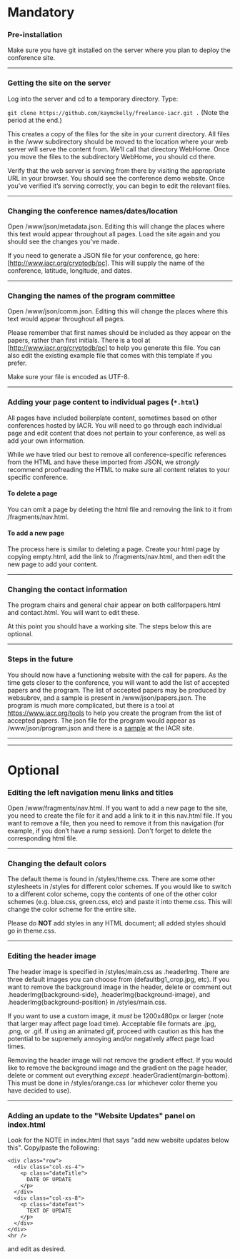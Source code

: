 # Mandatory
### Pre-installation
Make sure you have git installed on the server where you plan to deploy the conference site.

___

### Getting the site on the server
Log into the server and cd to a temporary directory. Type:

`git clone https://github.com/kaymckelly/freelance-iacr.git .` (Note the period at the end.)

This creates a copy of the files for the site in your current
directory. All files in the /www subdirectory should be moved to the
location where your web server will serve the content from. We’ll call
that directory WebHome. Once you move the files to the subdirectory
WebHome, you should cd there.

Verify that the web server is serving from there by visiting the
appropriate URL in your browser. You should see the conference demo
website. Once you’ve verified it’s serving correctly, you can begin to
edit the relevant files.

___

### Changing the conference names/dates/location 
Open /www/json/metadata.json. Editing this will change the places
where this text would appear throughout all pages. Load the site again
and you should see the changes you’ve made.

If you need to generate a JSON file for your conference, go here:
[http://www.iacr.org/cryptodb/pc]. This will supply the name of the
conference, latitude, longitude, and dates.

___

### Changing the names of the program committee
Open /www/json/comm.json. Editing this will change the places where
this text would appear throughout all pages.

Please remember that first names should be included as they appear on
the papers, rather than first initials. There is a tool at
[http://www.iacr.org/cryptodb/pc] to help you generate this file. You
can also edit the existing example file that comes with this template
if you prefer.

Make sure your file is encoded as UTF-8.

___

### Adding your page content to individual pages (`*.html`)
All pages have included boilerplate content, sometimes based on other
conferences hosted by IACR. You will need to go through each
individual page and edit content that does not pertain to your
conference, as well as add your own information.

While we have tried our best to remove all conference-specific
references from the HTML and have these imported from JSON, we
*strongly* recommend proofreading the HTML to make sure all content
relates to your specific conference.

#### To delete a page
You can omit a page by deleting the html file and removing the link to
it from /fragments/nav.html.

#### To add a new page
The process here is similar to deleting a page. Create your html page
by copying empty.html, add the link to /fragments/nav.html, and then
edit the new page to add your content.

___

### Changing the contact information
The program chairs and general chair appear on both callforpapers.html
and contact.html. You will want to edit these.

At this point you should have a working site. The steps below this are optional.

___
### Steps in the future
You should now have a functioning website with the call for papers. As the time
gets closer to the conference, you will want to add the list of accepted papers
and the program. The list of accepted papers may be produced by websubrev, and a
sample is present in /www/json/papers.json. The program is much more complicated,
but there is a tool at https://www.iacr.org/tools to help you create the program
from the list of accepted papers. The json file for the program would appear as
/www/json/program.json and there is a
[sample](https://www.iacr.org/tools/docs/program/program.json) at the IACR site.

___
___

# Optional
### Editing the left navigation menu links and titles
Open /www/fragments/nav.html. If you want to add a new page to the
site, you need to create the file for it and add a link to it in this
nav.html file. If you want to remove a file, then you need to remove
it from this navigation (for example, if you don’t have a rump
session). Don't forget to delete the corresponding html file.

___

### Changing the default colors
The default theme is found in /styles/theme.css. There are some other
stylesheets in /styles for different color schemes. If you would like
to switch to a different color scheme, copy the contents of one of the
other color schemes (e.g. blue.css, green.css, etc) and paste it into
theme.css. This will change the color scheme for the entire site.

Please do **NOT** add styles in any HTML document; all added styles
should go in theme.css.

___

### Editing the header image
The header image is specified in /styles/main.css as .headerImg. There
are three default images you can choose from (defaultbg1_crop.jpg,
etc). If you want to remove the background image in the header, delete
or comment out .headerImg{background-side},
.headerImg{background-image}, and .headerImg{background-position} in
/styles/main.css.

If you want to use a custom image, it *must* be 1200x480px or larger
(note that larger may affect page load time). Acceptable file formats
are .jpg, .png, or .gif. If using an animated gif, proceed with
caution as this has the potential to be supremely annoying and/or
negatively affect page load times.

Removing the header image will not remove the gradient effect. If you
would like to remove the background image and the gradient on the page
header, delete or comment out everything *except*
.headerGradient{margin-bottom}. This must be done in
/styles/orange.css (or whichever color theme you have decided to use).

___

### Adding an update to the "Website Updates" panel on index.html
Look for the NOTE in index.html that says "add new website updates below this".
Copy/paste the following:
```
<div class="row">
  <div class="col-xs-4">
    <p class="dateTitle">
      DATE OF UPDATE
    </p>
  </div>
  <div class="col-xs-8">
    <p class="dateText">
      TEXT OF UPDATE
    </p>
  </div>
</div>
<hr />
```
and edit as desired.
